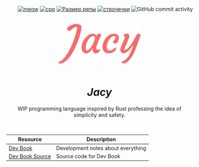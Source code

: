 <p align="right">
    <a href="https://c.tenor.com/jFn8sS1Et-0AAAAM/cat.gif"><img alt="meow" src="https://img.shields.io/github/search/jacylang/Jacy/meow?color=%23f25858&style=flat-square"></a>
    <a href="https://c.tenor.com/jFn8sS1Et-0AAAAM/cat.gif"><img alt="cpp" src="https://img.shields.io/badge/c%2B%2B-%3E%3D17-blue.svg?style=flat-square&logo=c%2B%2B&color=f25858"></a>
    <a href="https://c.tenor.com/jFn8sS1Et-0AAAAM/cat.gif"><img alt="Размер репы" src="https://img.shields.io/github/repo-size/jacylang/Jacy?color=%23f25858&style=flat-square"></a>
    <a href="https://c.tenor.com/jFn8sS1Et-0AAAAM/cat.gif"><img alt="строчечки" src="https://img.shields.io/tokei/lines/github/jacylang/jacy?color=f25858&style=flat-square"></a>
    <img alt="GitHub commit activity" src="https://img.shields.io/github/commit-activity/y/jacylang/jacy?color=f25858&style=flat-square">
</p>

<br>

<div align="center">
    <img src="img/JacyLarge.png" height="110">
</div>

<br>

<div align="center">
    <h1 align="center"><em>Jacy</em></h1>
    <p align="center">
    WIP programming language inspired by Rust professing the idea of simplicity and safety.
    </p>
</div>

<br>

| Resource | Description |
| --- | --- |
| [Dev Book](https://jacylang.github.io/Jacy-Dev-Book/) | Development notes about everything |
| [Dev Book Source](https://github.com/jacylang/Jacy-Dev-Book) | Source code for Dev Book |

